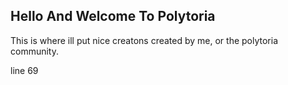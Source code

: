 ## Hello And Welcome To Polytoria
  This is where ill put nice creatons created by me, or the polytoria community.


































































  line 69